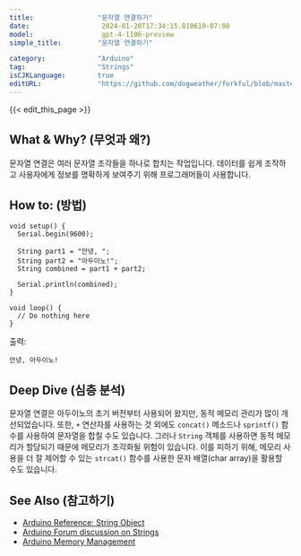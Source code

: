 ```yaml
---
title:                "문자열 연결하기"
date:                  2024-01-20T17:34:15.810610-07:00
model:                 gpt-4-1106-preview
simple_title:         "문자열 연결하기"

category:             "Arduino"
tag:                  "Strings"
isCJKLanguage:        true
editURL:              "https://github.com/dogweather/forkful/blob/master/content/ko/arduino/concatenating-strings.md"
---
```


{{< edit_this_page >}}

## What & Why? (무엇과 왜?)
문자열 연결은 여러 문자열 조각들을 하나로 합치는 작업입니다. 데이터를 쉽게 조작하고 사용자에게 정보를 명확하게 보여주기 위해 프로그래머들이 사용합니다.

## How to: (방법)
```Arduino
void setup() {
  Serial.begin(9600);
  
  String part1 = "안녕, ";
  String part2 = "아두이노!";
  String combined = part1 + part2;

  Serial.println(combined);
}

void loop() {
  // Do nothing here
}
```
출력:
```
안녕, 아두이노!
```

## Deep Dive (심층 분석)
문자열 연결은 아두이노의 초기 버전부터 사용되어 왔지만, 동적 메모리 관리가 많이 개선되었습니다. 또한, `+` 연산자를 사용하는 것 외에도 `concat()` 메소드나 `sprintf()` 함수를 사용하여 문자열을 합칠 수도 있습니다. 그러나 `String` 객체를 사용하면 동적 메모리가 할당되기 때문에 메모리가 조각화될 위험이 있습니다. 이를 피하기 위해, 메모리 사용을 더 잘 제어할 수 있는 `strcat()` 함수를 사용한 문자 배열(char array)을 활용할 수도 있습니다.

## See Also (참고하기)
- [Arduino Reference: String Object](https://www.arduino.cc/reference/en/language/variables/data-types/stringobject/)
- [Arduino Forum discussion on Strings](https://forum.arduino.cc/t/an-introduction-to-string-handling-in-arduino/583891)
- [Arduino Memory Management](https://www.arduino.cc/en/Tutorial/Foundations/Memory)
